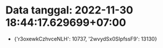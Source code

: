 # Data tanggal: 2022-11-30 18:44:17.629699+07:00

* {'r3oxewkCzhvceNLH': 10737, '2wvydSx0SIpfssF9': 13130}
